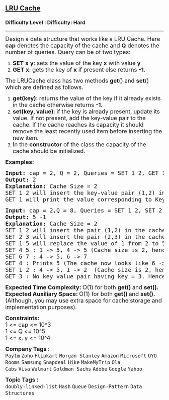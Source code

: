 <h2><a href="https://www.geeksforgeeks.org/problems/lru-cache/1">LRU Cache</a></h2><h3>Difficulty Level : Difficulty: Hard</h3><hr><div class="problems_problem_content__Xm_eO"><p><span style="font-size: 18px;">Design a data structure that works like a LRU Cache. Here <strong>cap</strong>&nbsp;denotes&nbsp;the capacity of the cache and <strong>Q</strong> denotes the number of queries. Query can be </span><span style="font-size: 18px;">of two types:</span></p>
<ol>
<li><span style="font-size: 18px;"><strong>SET</strong> <strong>x</strong> <strong>y</strong>: sets the value of the key <strong>x</strong> with value <strong>y</strong> </span></li>
<li><span style="font-size: 18px;"><strong>GET</strong> <strong>x</strong>: gets the key of <strong>x</strong> if present else returns <strong>-1</strong>.</span></li>
</ol>
<p><span style="font-size: 18px;">The LRUCache class has two methods <strong>get</strong>() and <strong>set</strong>() which are defined as follows.</span></p>
<ol>
<li><span style="font-size: 18px;"><strong>get(key)</strong>: returns the value of the key if it&nbsp;already exists in the cache otherwise returns <strong>-1.</strong></span></li>
<li><span style="font-size: 18px;"><strong>set(key, value)</strong>: if the key is already present, update its value. If not present, add the key-value pair to the cache. If the cache reaches its capacity it should remove the least recently used item before inserting the new item.</span></li>
<li><span style="font-size: 18px;">In the <strong>constructor</strong> of the class the capacity of the cache should be initialized.</span></li>
</ol>
<p><span style="font-size: 18px;"><strong>Examples:</strong></span></p>
<pre><span style="font-size: 18px;"><strong>Input: </strong>cap = 2, Q = 2, Queries = SET 1 2, GET 1
<strong>Output: </strong>2<strong>
Explanation: </strong>Cache Size = 2
SET 1 2 will insert the key-value pair (1,2) in the cache,
GET 1 will print the value corresponding to Key 1, ie 2.</span></pre>
<pre><span style="font-size: 18px;"><strong>Input: </strong>cap = 2,Q = 8, Queries = SET 1 2, SET 2 3, SET 1 5, SET 4 5, SET 6 7, GET 4, SET 1 2, GET 3
<strong>Output: </strong>5 -1<strong>
Explanation: </strong>Cache Size = 2
SET 1 2 will insert the pair (1,2) in the cache.
SET 2 3 will insert the pair (2,3) in the cache: 1-&gt;2, 2-&gt;3(the most recently used one is kept at the rightmost position)&nbsp;
SET 1 5 will replace the value of 1 from 2 to 5 : 2 -&gt; 3, 1 -&gt; 5
SET 4 5 : 1 -&gt; 5, 4 -&gt; 5 (Cache size is 2, hence we delete the least recently used key-value pair)
SET 6 7 : 4 -&gt; 5, 6 -&gt; 7&nbsp;
GET 4 : Prints 5 (The cache now looks like 6 -&gt; 7, 4-&gt;5)
SET 1 2 : 4 -&gt; 5, 1 -&gt; 2  (Cache size is 2, hence we delete the least recently used key-value pair)
GET 3 : No key value pair having key = 3. Hence, -1 is printed.</span></pre>
<p><span style="font-size: 18px;"><strong>Expected Time Complexity: </strong>O(1) for both&nbsp;<strong>get()&nbsp;</strong>and <strong>set().</strong><br><strong>Expected Auxiliary Space:&nbsp;</strong>O(1) for&nbsp;both&nbsp;<strong>get()&nbsp;</strong>and&nbsp;<strong>set().&nbsp;</strong><br>(Although, you may use extra space for cache storage and implementation purposes).</span></p>
<p><span style="font-size: 18px;"><strong>Constraints:</strong><br>1 &lt;= cap&nbsp;&lt;= 10^3<br>1 &lt;= Q &lt;= 10^5<br>1 &lt;= x, y &lt;= 10^4</span></p></div><p><span style=font-size:18px><strong>Company Tags : </strong><br><code>Paytm</code>&nbsp;<code>Zoho</code>&nbsp;<code>Flipkart</code>&nbsp;<code>Morgan Stanley</code>&nbsp;<code>Amazon</code>&nbsp;<code>Microsoft</code>&nbsp;<code>OYO Rooms</code>&nbsp;<code>Samsung</code>&nbsp;<code>Snapdeal</code>&nbsp;<code>Hike</code>&nbsp;<code>MakeMyTrip</code>&nbsp;<code>Ola Cabs</code>&nbsp;<code>Visa</code>&nbsp;<code>Walmart</code>&nbsp;<code>Goldman Sachs</code>&nbsp;<code>Adobe</code>&nbsp;<code>Google</code>&nbsp;<code>Yahoo</code>&nbsp;<br><p><span style=font-size:18px><strong>Topic Tags : </strong><br><code>doubly-linked-list</code>&nbsp;<code>Hash</code>&nbsp;<code>Queue</code>&nbsp;<code>Design-Pattern</code>&nbsp;<code>Data Structures</code>&nbsp;